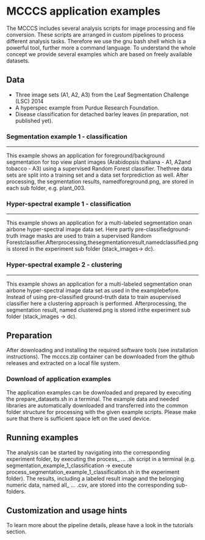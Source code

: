 # MCCCS application examples

The MCCCS includes several analysis scripts for image processing and file conversion. These scripts are arranged in custom pipelines to process different analysis tasks. Therefore we use the gnu bash shell which is a powerful tool, further more a command language. To understand the whole concept we provide several examples which are based on freely available datasets.

## Data

* Three image sets (A1, A2, A3) from the Leaf Segmentation Challenge (LSC) 2014
* A hyperspec example from Purdue Research Foundation.
* Disease classification for detached barley leaves (in preparation, not published yet).

### Segmentation example 1 - classification
***
This example shows an application for foreground/background segmentation for top view plant images (Arabidopsis thaliana - A1, A2and tobacco - A3) using a supervised Random Forest classifier. Thethree data sets are split into a training set and a data set forprediction as well. After processing, the segmentation results, namedforeground.png, are stored in each sub folder, e.g. plant_003.

### Hyper-spectral example 1 - classification
***
This example shows an application for a multi-labeled segmentation onan airbone hyper-spectral image data set. Here partly pre-classifiedground-truth image masks are used to train a supervised Random Forestclassifier.Afterprocessing,thesegmentationresult,namedclassified.png is stored in the experiment sub folder (stack_images→ dc).

### Hyper-spectral example 2 - clustering
***
This example shows an application for a multi-labeled segmentation onan airbone hyper-spectral image data set as used in the examplebefore. Instead of using pre-classified ground-truth data to train asupervised classifier here a clustering approach is performed. Afterprocessing, the segmentation result, named clustered.png is stored inthe experiment sub folder (stack_images → dc).

## Preparation

After downloading and installing the required software tools (see installation instructions). The mcccs.zip container can be downloaded from the github releases and extracted on a local file system.

### Download of application examples

The application examples can be downloaded and prepared by executing the prepare_datasets.sh in a terminal. The example data and needed libraries are automatically downloaded and transferred into the common folder structure for processing with the given example scripts. Please make sure that there is sufficient space left on the used device.

## Running examples

The analysis can be started by navigating into the corresponding experiment folder, by executing the process_ ... .sh script in a terminal (e.g. segmentation_example_1_classification → execute process_segmentation_example_1_classification.sh in the experiment folder). The results, including a labeled result image and the belonging numeric data, named all_ ... .csv, are stored into the corresponding sub-folders.

## Customization and usage hints

To learn more about the pipeline details, please have a look in the tutorials section.
